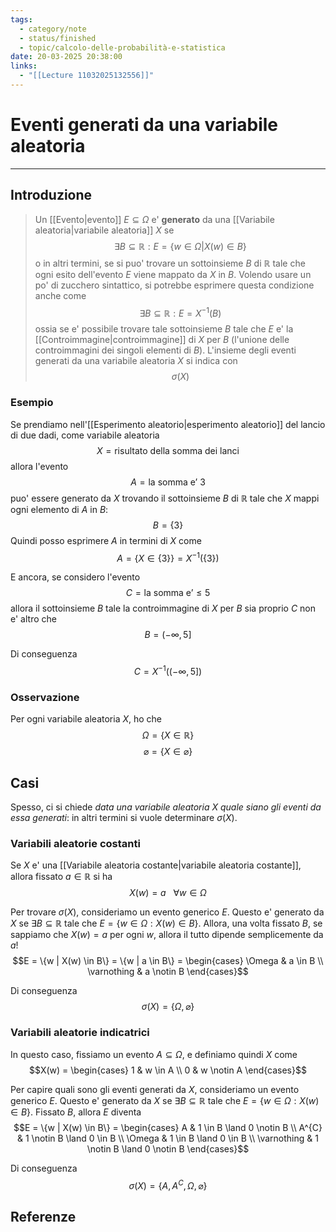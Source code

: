 ```yaml
---
tags:
  - category/note
  - status/finished
  - topic/calcolo-delle-probabilità-e-statistica
date: 20-03-2025 20:38:00
links:
  - "[[Lecture 11032025132556]]"
---
```

# Eventi generati da una variabile aleatoria
---
## Introduzione
> Un [[Evento|evento]] $E \subseteq \Omega$ e' **generato** da una [[Variabile aleatoria|variabile aleatoria]] $X$ se
> $$\exists B \subseteq \mathbb{R} : E = \{w \in \Omega | X(w) \in B\}$$
> o in altri termini, se si puo' trovare un sottoinsieme $B$ di $\mathbb{R}$ tale che ogni esito dell'evento $E$ viene mappato da $X$ in $B$. Volendo usare un po' di zucchero sintattico, si potrebbe esprimere questa condizione anche come
> $$\exists B \subseteq \mathbb{R} : E = X^{-1}(B)$$
> ossia se e' possibile trovare tale sottoinsieme $B$ tale che $E$ e' la [[Controimmagine|controimmagine]] di $X$ per $B$ (l'unione delle controimmagini dei singoli elementi di $B$).
> L'insieme degli eventi generati da una variabile aleatoria $X$ si indica con
> $$\sigma(X)$$

### Esempio
Se prendiamo nell'[[Esperimento aleatorio|esperimento aleatorio]] del lancio di due dadi, come variabile aleatoria
$$X = \text{risultato della somma dei lanci}$$
allora l'evento
$$A = \text{la somma e' 3}$$
puo' essere generato da $X$ trovando il sottoinsieme $B$ di $\mathbb{R}$ tale che $X$ mappi ogni elemento di $A$ in $B$:
$$B = \{3\}$$
Quindi posso esprimere $A$ in termini di $X$ come
$$A = \{X \in \{3\}\} = X^{-1}(\{3\})$$

E ancora, se considero l'evento
$$C = \text{la somma e'} \leq 5$$
allora il sottoinsieme $B$ tale la controimmagine di $X$ per $B$ sia proprio $C$ non e' altro che
$$B = (-\infty, 5]$$

Di conseguenza
$$C = X^{-1}((-\infty, 5])$$

### Osservazione
Per ogni variabile aleatoria $X$, ho che
$$\Omega = \{X \in \mathbb{R}\}$$
$$\varnothing = \{X \in \varnothing\}$$

## Casi
Spesso, ci si chiede _data una variabile aleatoria $X$ quale siano gli eventi da essa generati_: in altri termini si vuole determinare $\sigma(X)$.

### Variabili aleatorie costanti
Se $X$ e' una [[Variabile aleatoria costante|variabile aleatoria costante]], allora fissato $a \in \mathbb{R}$ si ha
$$X(w) = a \ \ \ \forall w \in \Omega$$

Per trovare $\sigma(X)$, consideriamo un evento generico $E$. Questo e' generato da $X$ se $\exists B \subseteq \mathbb{R}$ tale che $E = \{w \in \Omega : X(w) \in B\}$. Allora, una volta fissato $B$, se sappiamo che $X(w) = a$ per ogni $w$, allora il tutto dipende semplicemente da $a$!
$$E = \{w | X(w) \in B\} = \{w | a \in B\} = \begin{cases} \Omega & a \in B \\ \varnothing & a \notin B \end{cases}$$

Di conseguenza
$$\sigma(X) = \{\Omega, \varnothing\}$$

### Variabili aleatorie indicatrici
In questo caso, fissiamo un evento $A \subseteq \Omega$, e definiamo quindi $X$ come
$$X(w) = \begin{cases} 1 & w \in A \\ 0 & w \notin A \end{cases}$$

Per capire quali sono gli eventi generati da $X$, consideriamo un evento generico $E$. Questo e' generato da $X$ se $\exists B \subseteq \mathbb{R}$ tale che $E = \{w \in \Omega : X(w) \in B\}$. Fissato $B$, allora $E$ diventa
$$E = \{w | X(w) \in B\} = \begin{cases} A & 1 \in B \land 0 \notin B \\ A^{C} & 1 \notin B \land 0 \in B \\ \Omega & 1 \in B \land 0 \in B \\ \varnothing & 1 \notin B \land 0 \notin B \end{cases}$$

Di conseguenza
$$\sigma(X) = \{A, A^{C}, \Omega, \varnothing\}$$

## Referenze